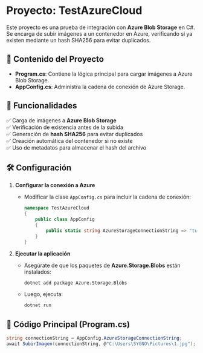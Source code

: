 # Proyecto: TestAzureCloud

Este proyecto es una prueba de integración con **Azure Blob Storage** en C#. Se encarga de subir imágenes a un contenedor en Azure, verificando si ya existen mediante un hash SHA256 para evitar duplicados.

## 📂 Contenido del Proyecto

- **Program.cs**: Contiene la lógica principal para cargar imágenes a Azure Blob Storage.
- **AppConfig.cs**: Administra la cadena de conexión de Azure Storage.

## 🚀 Funcionalidades

✅ Carga de imágenes a **Azure Blob Storage**  
✅ Verificación de existencia antes de la subida  
✅ Generación de **hash SHA256** para evitar duplicados  
✅ Creación automática del contenedor si no existe  
✅ Uso de metadatos para almacenar el hash del archivo  

## 🛠️ Configuración

1. **Configurar la conexión a Azure**  
   - Modificar la clase `AppConfig.cs` para incluir la cadena de conexión:
     ```csharp
     namespace TestAzureCloud
     {
         public class AppConfig
         {
             public static string AzureStorageConnectionString => "tu_cadena_de_conexion";
         }
     }
     ```

2. **Ejecutar la aplicación**  
   - Asegúrate de que los paquetes de **Azure.Storage.Blobs** están instalados:
     ```sh
     dotnet add package Azure.Storage.Blobs
     ```
   - Luego, ejecuta:
     ```sh
     dotnet run
     ```

## 📌 Código Principal (Program.cs)

```csharp
string connectionString = AppConfig.AzureStorageConnectionString;
await SubirImagen(connectionString, @"C:\Users\SYGNO\Pictures\1.jpg");
